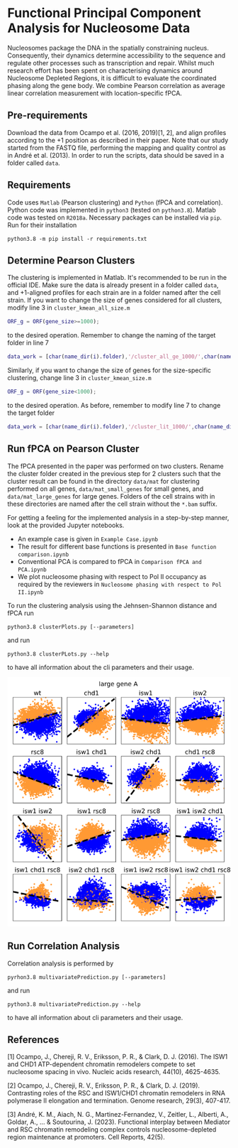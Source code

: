# Functional Principal Component Analysis  for Nucleosome Data

Nucleosomes package the DNA in the spatially constraining nucleus. Consequently, their dynamics determine accessibility
to the sequence and regulate other processes such as transcription and repair. Whilst much research effort
has been spent on characterising dynamics around Nucleosome Depleted Regions, it is difficult to evaluate the coordinated
phasing along the gene body. We combine Pearson correlation as average linear correlation measurement with 
location-specific fPCA.

## Pre-requirements
Download the data from Ocampo et al. (2016, 2019)[1, 2], and align profiles according to the +1 position as described in their paper.
Note that our study started from the FASTQ file, performing the mapping and quality control as in André et al. (2013).
In order to run the scripts, data should be saved in a folder called `data`.

## Requirements
Code uses `Matlab` (Pearson clustering) and `Python` (fPCA and correlation). Python code was implemented in `python3` 
(tested on `python3.8`). Matlab code was tested on `R2018a`. Necessary packages can be installed via `pip`. Run for their installation

```commandline
python3.8 -m pip install -r requirements.txt
```

## Determine Pearson Clusters
The clustering is implemented in Matlab. It's recommended to be run in the official IDE. Make sure the data is already present
in a folder called `data`, and +1-aligned profiles for each strain are in a folder named after the cell strain.
If you want to change the size of genes considered for all clusters, modify line 3 in `cluster_kmean_all_size.m`

```matlab
ORF_g = ORF(gene_size>=1000);
```

to the desired operation. Remember to change the naming of the target folder in line 7

```matlab
data_work = [char(name_dir(i).folder),'/cluster_all_ge_1000/',char(name_dir(i).name)];
```

Similarly, if you want to change the size of genes for the size-specific clustering,
change line 3 in `cluster_kmean_size.m`

```matlab
ORF_g = ORF(gene_size<1000);
```

to the desired operation. As before, remember to modify line 7 to change the target folder

```matlab 
data_work = [char(name_dir(i).folder),'/cluster_lit_1000/',char(name_dir(i).name)];
```

## Run fPCA on Pearson Cluster
The fPCA presented in the paper was performed on two clusters. Rename the cluster folder created in the previous step
for 2 clusters such that the cluster result can be found in the directory `data/mat` for clustering performed on all genes,
`data/mat_small_genes` for small genes, and `data/mat_large_genes` for large genes. Folders of the cell strains with in these
directories are named after the cell strain without the `*.bam` suffix.

For getting a feeling for the implemented analysis in a step-by-step manner, look at the provided Jupyter notebooks.
- An example case is given in `Example Case.ipynb`
- The result for different base functions is presented in `Base function comparison.ipynb`
- Conventional PCA is compared to fPCA in `Comparison fPCA and PCA.ipynb`
- We plot nucleosome phasing with respect to Pol II occupancy as required by the reviewers in `Nucleosome phasing with respect to Pol II.ipynb`


To run the clustering analysis using the Jehnsen-Shannon distance and fPCA run

```commandline
python3.8 clusterPlots.py [--parameters]
```

and run 
```commandline
python3.8 clusterPLots.py --help
```

to have all information about the cli parameters and their usage.

![fPCA clusters](figures/paper/fpca-large-genes-font-A.png)

## Run Correlation Analysis
Correlation analysis is performed by 

```commandline
pyrhon3.8 multivariatePrediction.py [--parameters]
```

and run 
```commandline
python3.8 multivariatePrediction.py --help
```
to have all information about cli parameters and their usage.

## References
[1] Ocampo, J., Chereji, R. V., Eriksson, P. R., & Clark, D. J. (2016). The ISW1 and CHD1 ATP-dependent chromatin remodelers compete to set nucleosome spacing in vivo. Nucleic acids research, 44(10), 4625-4635.

[2] Ocampo, J., Chereji, R. V., Eriksson, P. R., & Clark, D. J. (2019). Contrasting roles of the RSC and ISW1/CHD1 chromatin remodelers in RNA polymerase II elongation and termination. Genome research, 29(3), 407-417.

[3] André, K. M., Aiach, N. G., Martinez-Fernandez, V., Zeitler, L., Alberti, A., Goldar, A., ... & Soutourina, J. (2023). Functional interplay between Mediator and RSC chromatin remodeling complex controls nucleosome-depleted region maintenance at promoters. Cell Reports, 42(5).
